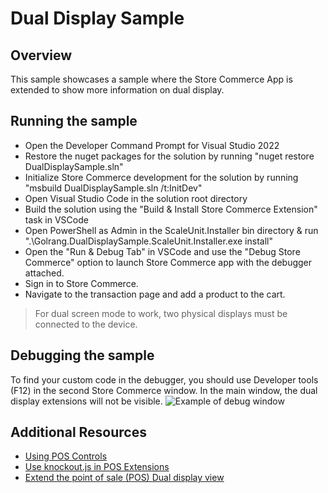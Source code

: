 # Dual Display Sample

## Overview

This sample showcases a sample where the Store Commerce App is extended to show more information on dual display.

## Running the sample

- Open the Developer Command Prompt for Visual Studio 2022
- Restore the nuget packages for the solution by running "nuget restore DualDisplaySample.sln"
- Initialize Store Commerce development for the solution by running "msbuild DualDisplaySample.sln /t:InitDev"
- Open Visual Studio Code in the solution root directory
- Build the solution using the "Build & Install Store Commerce Extension" task in VSCode
- Open PowerShell as Admin in the ScaleUnit.Installer bin directory & run ".\Golrang.DualDisplaySample.ScaleUnit.Installer.exe install"
- Open the "Run & Debug Tab" in VSCode and use the "Debug Store Commerce" option to launch Store Commerce app with the debugger attached.
- Sign in to Store Commerce.
- Navigate to the transaction page and add a product to the cart.

> For dual screen mode to work, two physical displays must be connected to the device.

## Debugging the sample

To find your custom code in the debugger, you should use Developer tools (F12) in the second Store Commerce window. In the main window, the dual display extensions will not be visible.
![Example of debug window](DebugWindow.png)

## Additional Resources

- [Using POS Controls](https://docs.microsoft.com/en-us/dynamics365/commerce/dev-itpro/pos-extension/controls-pos-extension)
- [Use knockout.js in POS Extensions](https://docs.microsoft.com/en-us/dynamics365/commerce/dev-itpro/pos-extension/knockout-pos-extension)
- [Extend the point of sale (POS) Dual display view](https://learn.microsoft.com/en-us/dynamics365/commerce/dev-itpro/pos-dual-display-extension)
